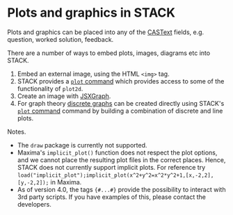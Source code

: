 # Plots and graphics in STACK

Plots and graphics can be placed into any of the [CASText](../Authoring/CASText.md) fields, e.g. question, worked solution, feedback.

There are a number of ways to embed plots, images, diagrams etc into STACK.

1. Embed an external image, using the HTML `<img>` tag.
2. STACK provides a [`plot` command](Plots.md) which provides access to some of the functionality of `plot2d`.
3. Create an image with [JSXGraph](../Authoring/JSXGraph.md).
4. For graph theory [discrete graphs](../Topics/Discrete_mathematics.md) can be created directly using STACK's [`plot` command](Plots.md) command by building a combination of discrete and line plots.

Notes.

* The `draw` package is currently not supported.
* Maxima's `implicit_plot()` function does not respect the plot options, and we cannot place the resulting plot files in the correct places. Hence, STACK does not currently support implicit plots.  For reference try `load("implicit_plot");implicit_plot(x^2+y^2=x^2*y^2+1,[x,-2,2],[y,-2,2]);` in Maxima.
* As of version 4.0, the tags `{#...#}` provide the possibility to interact with 3rd party scripts.  If you have examples of this, please contact the developers.
